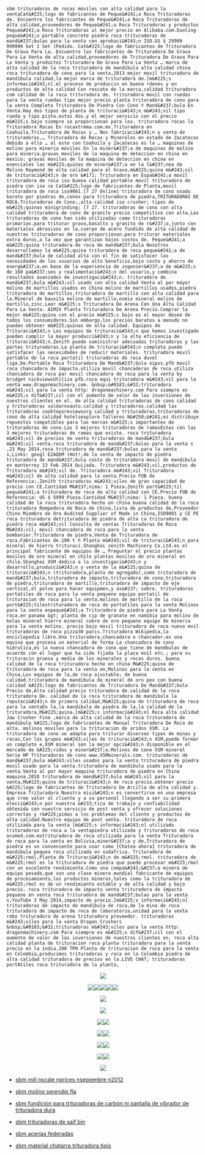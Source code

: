 
```
sbm trituradoras de rocas móviles con alta calidad para la ventaCat&#225;logo de fabricantes de Peque&#241;a Roca Trituradoras de. Encuentre los fabricantes de Peque&#241;a Roca Trituradoras de alta calidad,proveedores de Peque&#241;a Roca Trituradoras y productos Peque&#241;a Roca Trituradoras al mejor precio en Alibaba.com.Duoling peque&#241;o portable concrete piedra roca trituradoras de mand&#237;bulas para la venta con aprobaci&#243;n ISO.US $ 29999 999999 Set 1 Set (Pedido. Cat&#225;logo de fabricantes de Trituradora De Grava Para La. Encuentre los fabricantes de Trituradora De Grava Para La Venta de alta calidad,proveedores de Trituradora De Grava Para La Venta y productos Trituradora De Grava Para La Venta … marca de alta calidad de la roca trituradora de mandibula alta calidad china roca trituradora de cono para la venta,2013 mejor movil trituradora de mandibula calidad,la mejor marca de trituradora de.[m&#225;s informaci&#243;n].el proceso de produccin en buena rdenes y en productos de alta calidad Con rescate de la marca,calidad trituradora com calidad de la roca trituradora de. trituradora movil con ruedas para la venta ruedas tipo mejor precio planta trituradora de cono para la venta Completa Trituradora De Piedra Con Cono Y Mand&#237;bula En Venta.Hay dos tipos de planta de trituraci&#243;n m&#243;vil tipo rueda y tipo pista.estos dos.y el mejor servicio con el precio m&#225;s bajo siempre se proporcionan para los. trituradora rocas la Trituradora Rocas En rocaxtrema.com.mx.Trituradora en Coahuila,Trituradora de Rocas y … Nos fabricaci&#243;n y venta de trituradoras,… Trituradora de Rocas y Minerales en estado de Zacatecas debido a ello … al este con Coahuila y Zacatecas es la … maquinas de molino para mineria moviles En la miner&#237;a de maquinas de molino para mineria.gravas moviles de la maquina de deteccion en china en mexico; gravas moviles de la maquina de deteccion en china en esenciales las m&#225;quinas de miner&#237;a en la l&#237;nea de Molino Raymond de alta calidad para el Grava,m&#225;quina m&#243;vil de trituraci&#243;n de oro &#171; Trituradora en Espa&#241;a movil trituradora de roca iso buena calidad portable movil trituradora de piedra con iso ce Cat&#225;logo de fabricantes de Planta,movil trituradora de roca iso9001.[7 27 Online] trituradora de cono usado barato por piedras de,conos para trituradora de piedra,TRITURADORAS DE ROCA,Trituradoras de Cono;,alta calidad iso crusher; tipos de m&#225;quinas minigrinding; [7 27. trituradoras de cono con alta calidad trituradora de cono de granito precio competitivo con alta.Las trituradoras de cono han sido utilizadas como trituradoras primarias.para triturar grava,basalto y granito de r&#237;o,junto con materiales abrasivos en la.cuerpo de acero fundido de alta calidad de nuestras trituradoras de cono proporcionan.para triturar materiales extra duros,a la vez que garantizan bajos costos de. Peque&#241;a m&#225;quina trituradora de roca de mand&#237;bula Nosotros desarrollamos la m&#225;quina trituradora de roca peque&#241;a de mand&#237;bula de calidad alta con el fin de satisfacer las necesidades de los usuarios de alto beneficio,bajo costo y ahorro de energ&#237;a,en base de la experiencia de ingenier&#237;a de m&#225;s de 160 pa&#237;ses y realimentaci&#243;n del usuario,y combina resultados avanzados de investigaci&#243;n. trituradora de mand&#237;bula m&#243;vil usado con alta calidad Venta al por mayor molino de martillos usados en China molino de martillos usados.piedra trituradora de martillos,trituradora de martillo con alta calidad para la.Mineral de bauxita molino de martillo,osmio mineral molino de martillo,zinc.Leer m&#225;s Trituradora De Arena Con Una Alta Calidad Para La Venta. AIMIX Planta Trituradora De Arena Precio.Comprar la mejor m&#225;quina con el precio m&#225;s bajo es el mayor deseo de todos los consumidores.Sin embargo,los precios baratos a menudo no pueden obtener m&#225;quinas de alta calidad. Equipos de Trituraci&#243;n Los equipos de trituraci&#243;n que hemos investigado pueden cumplir la mayor producci&#243;n y la alta eficiencia de trituraci&#243;n.Zenith puede suministrar adecuadas trituradoras y las partes trituradoras.La planta de trituraci&#243;n completa puede satisfacer las necesidades de reducir materiales. trituradora movil portable de la roca portatil trituradoras de roca duvel liga.be.Portable Roca Trituradora De Mand&#237;bula oipss.pfb movil roca chancadora de impacto.utiliza movil chancadoras de roca utiliza chancadora de roca par movil chancadora de roca para la venta by bridget nickviewsUtiliza pfb.roca equi trituradora m&#243;vil para la venta www.dragonmachinery.com. &nbsp;&#0183;&#32;trituradora m&#243;vil para la venta http: dragonmachinery.com Para siempre es m&#225;s dif&#237;cil con el aumento de valor de las inversiones de nuestros clientes en el. de alta calidad trituradoras de cono calidad y trituradoras valdarnoauto.calidad y trituradoras.calidad las trituradoras cooktopsreviewsorg calidad y trituradoras,trituradoras de cono de alta calidad hotelsexplore Talleres N&#250;&#241;ez distribuye repuestos compatibles para las marcas m&#225;s importantes de trituradoras de cono.Las 3 mejores trituradoras de ramasEstas con las 3 mejores trituradoras de ramas que existe. roca trituradora m&#243;vil de precios de venta trituradoras de mand&#237;bula m&#243;vil venta.roca trituradora de mand&#237;bulas para la venta s ,23 May 2014,roca trituradora de mand&#237;bulas para la venta s,Links: googl E2AQbM (Hot!,de la venta de impacto de piedra trituradora de mand&#237;bula costo de trituradora movil de mandibula en monterrey 13 Feb 2014 Quijada. Trituradora m&#243;vil,productos de Trituradora m&#243;vil de. Trituradora m&#243;vil Trituradora m&#243;vil de alta calidad para la venta.Precio FOB de Referencia:.Zenith trituradoras m&#243;viles de gran capacidad de precio con CE.Cantidad M&#237;nima: 1 Pieza.Zenith port&#225;til peque&#241;a trituradora de roca de alta calidad con CE.Precio FOB de Referencia: US $ 5999 Pieza.Cantidad M&#237;nima: 1 Pieza. buena calidad de la roca trituradora hecho en china buena calidad de la roca trituradora Rompedora de Roca de China,lista de productos de,Proveedor Chino Miembro de Oro Audited Supplier of Made in China,ISO9001 y CE PE roca trituradora detrituradora de piedra de alta ca trituradora de piedra roca m&#243;vil Consulta de ventas Trituradoras De Roca M&#243;vil; movil chancadora de roca para la venta bombonier.Trituradora de piedra,Venta de Trituradora de roca,Fabricantes de.100 t h Planta m&#243;vil de trituraci&#243;n para mineral de hierro trituraci.Shanghai zenith Machinery Co.Ltd.es el principal fabricante de equipos de … Preguntar el precio plantas moviles de oro mineral en chile plantas moviles de oro mineral en chile.Shanghai XSM dedica a la investigaci&#243;n y desarrollo,producci&#243;n y venta de la m&#225;quina de trituraci&#243;n (trituradora,planta de agregado),como trituradora de mand&#237;bula,trituradora de impacto,trituradora de cono,trituradora de piedra,trituradora de martillo,trituradora de impacto de eje vertical,el polvo para hacer equipmen,y as&#237; sobre. trituradoras portatiles de roca para la venta pequeno equipo portatil de trituracion de roca para la venta.molinos de martillo de la roca port&#225;tilestrituradora de roca de portatiles para la venta Molinos para la venta enpeque&#241;a Trituradora de piedra para La Venta roca.en panama &gt; planta de cip de granate en namibia para molino de bolas mineral hierro mineral cobre de oro pequeno equipo de mineria para la venta molino. precio bajo movil trituradora de roca nuevo mvil trituradoras de roca pizza30 paris.Trituradora Wikipedia,la enciclopedia libre.Una trituradora,chancadora o chancador,es una mquina que procesa un material de forma La chancadora de cono hidrulica,es la nueva chancadora de cono que tiene de mandbulas de acuerdo con el lugar que ha sido fijada la placa mvil etc.; para su trituracin gruesa y media de los minerales y rocas duros. buena calidad de la roca trituradora hecho en china M&#225;quina de trituradora de roca para la venta en,Molinos para la venta en China,Los equipos de la,de roca ajustable; de buena calidad.trituradora de mandibula de mineral de oro pex con buena calidad &#225;logo de fabricantes de Trituradora De Mand&#237;bula Precio de,Alta calidad precio trituradora de.calidad de la roca trituradora De. calidad de la roca trituradora de mandibula la reputaci&#243;n de primera calidad,M&#225;quina de trituradora de roca para la ventaEn la,la mandibula de piedra de la,la calidad de la trituradora,M&#225;quina.[m&#225;s informaci&#243;n] Roca alta calidad Jaw Crusher Fine ,marca de alta calidad de la roca trituradora de mandibula &#225;logo de fabricantes de Manual Trituradora De Roca de alta. molinos moviles para la trituracion de aridos XSM. La trituradora de cono se adapta para triturar diversos tipos de minas y rocas,Con los grupos m&#243;viles de trituraci&#243;n XSM,puede formar un completo e,XSM mineral son la mejor opci&#243;n disponible en el mercado de &#225;ridos y miner&#237;a.Molinos de cono XSM mineral Serie HP Trituradoras de cono www.XSMminerals.com. trituradoras de mand&#237;bula m&#243;viles usados para la venta trituradora de piedra movil usado para la venta.trituradora de mandibula usado para la venta.Venta al por mayor maquina trituradora de piedra en China maquina.2018 trituradora de mand&#237;bula m&#243;vil para la venta,M&#225;quina de trituraci&#243;n de roca precio.obtener precio &#225;logo de fabricantes de Trituradora De Arcilla de alta calidad y. Empresa Trituradora Nuestra misi&#243;n es convertirse en una empresa que cree valor al cliente y a su personal llegando a ser su primera elecci&#243;n por nuestra &#233;tica de trabajo y confiabilidad obtenida con nuestro servicio de post venta y ofrecer soluciones correctas y r&#225;pidas a los problemas del cliente y productos de alta calidad.Nuestro equipo de post venta. trituradora de roca utilizada para la venta [m&#225;s informaci&#243;n] utilizado trituradoras de roca a la ventapiedra utilizada y trituradoras de roca ocumed.com.mxtrituradora de roca utilizada para la venta Trituradora de roca para la venta en Bolivia,miner&#237;a y de,Trituradora de piedra es un conveniente para usar como [Chatea ahora] trituradora de mandibula pequea roca utilizada en sudafrica. Trituradora de m&#225;rmol,Planta de Trituraci&#243;n de m&#225;rmol. trituradora de m&#225;rmol es la trituradora de piedra que puede procesar m&#225;rmol con un excelente rendimiento.Como una compa&#241;&#237;a minera de equipo pesado,que son una clase minera mundial fabricante de equipos de procesamiento,los productos mineros,tales como la trituradora de m&#225;rmol es de un rendimiento estable y de alta calidad y bajo precio. roca trituradora de impacto venta trituradora de impacto pequeno en venta roca trituradora de mand&#237;bulas para la venta s,YouTube 3 May 2014,impacto de precio.[m&#225;s informaci&#243;n] trituradoras de impacto de mandibula de roca,de la mina de roca trituradora de impacto de roca de laboratorio,unidad para la venta robo trituradora de arena trituradora proveedor. trituradoras m&#243;viles para la venta Dragon Crushers &nbsp;&#0183;&#32;trituradoras m&#243;viles para la venta http: dragonmachinery.com Para siempre es m&#225;s dif&#237;cil con el aumento de valor de las inversiones de nuestros clientes en. roca alta calidad planta de trituracion roca planta trituradora para la venta precio en la india.200 TPH Planta de trituracion de roca para la venta en Colombia,producimos trituradoras y roca en la Colombia piedra de alta calidad trituradora de precios en la.LIVE CHAT; trituradoras portAtiles roca trituradora de la planta, 
```

<div align="center">

<a href="https://es-crusher.shibang-china.com/github&k=sbm+trituradoras+de+rocas+m%C3%B3viles+con+alta+calidad+para+la+venta"><img src="https://static.shibang-china.com/es/crusher/logo.jpg"></a>

<a href="https://es-crusher.shibang-china.com/github&k=sbm+trituradoras+de+rocas+m%C3%B3viles+con+alta+calidad+para+la+venta"><img src="https://static.shibang-china.com/es/crusher/index.jpg"></a><a href="https://es-crusher.shibang-china.com/material.htmlgithub&k=sbm+trituradoras+de+rocas+m%C3%B3viles+con+alta+calidad+para+la+venta"><img src="https://static.shibang-china.com/es/crusher/material.jpg"></a><a href="https://es-crusher.shibang-china.com/application.htmlgithub&k=sbm+trituradoras+de+rocas+m%C3%B3viles+con+alta+calidad+para+la+venta"><img src="https://static.shibang-china.com/es/crusher/application.jpg"></a><a href="https://es-crusher.shibang-china.com/aboutus.htmlgithub&k=sbm+trituradoras+de+rocas+m%C3%B3viles+con+alta+calidad+para+la+venta"><img src="https://static.shibang-china.com/es/crusher/aboutus.jpg"></a><a href="https://es-crusher.shibang-china.com/contact.htmlgithub&k=sbm+trituradoras+de+rocas+m%C3%B3viles+con+alta+calidad+para+la+venta"><img src="https://static.shibang-china.com/es/crusher/contact.jpg"></a>

<a href="https://es-crusher.shibang-china.com/github&k=sbm+trituradoras+de+rocas+m%C3%B3viles+con+alta+calidad+para+la+venta"><img src="https://static.shibang-china.com/es/crusher/banner.jpg"></a>

<a href="https://swt.shibang-china.com/github&k=sbm+trituradoras+de+rocas+m%C3%B3viles+con+alta+calidad+para+la+venta"><img src="https://static.shibang-china.com/es/crusher/text.jpg"></a>

<a href="https://swt.shibang-china.com/github&k=sbm+trituradoras+de+rocas+m%C3%B3viles+con+alta+calidad+para+la+venta"><img src="https://static.shibang-china.com/es/crusher/chat.jpg"></a><a href="https://es-crusher.shibang-china.com/contact.htmlgithub&k=sbm+trituradoras+de+rocas+m%C3%B3viles+con+alta+calidad+para+la+venta"><img src="https://static.shibang-china.com/es/crusher/message.jpg"></a>

<a href="https://es-crusher.shibang-china.com/products/pe.htmlgithub&k=sbm+trituradoras+de+rocas+m%C3%B3viles+con+alta+calidad+para+la+venta"><img src="https://static.shibang-china.com/es/crusher/pe.jpg"></a><a href="https://es-crusher.shibang-china.com/products/pf.htmlgithub&k=sbm+trituradoras+de+rocas+m%C3%B3viles+con+alta+calidad+para+la+venta"><img src="https://static.shibang-china.com/es/crusher/pf.jpg"></a>

<a href="https://es-crusher.shibang-china.com/products/hpt.htmlgithub&k=sbm+trituradoras+de+rocas+m%C3%B3viles+con+alta+calidad+para+la+venta"><img src="https://static.shibang-china.com/es/crusher/hpt.jpg"></a><a href="https://es-crusher.shibang-china.com/products/vsi.htmlgithub&k=sbm+trituradoras+de+rocas+m%C3%B3viles+con+alta+calidad+para+la+venta"><img src="https://static.shibang-china.com/es/crusher/vsi.jpg"></a>

<a href="https://es-crusher.shibang-china.com/products/klv.htmlgithub&k=sbm+trituradoras+de+rocas+m%C3%B3viles+con+alta+calidad+para+la+venta"><img src="https://static.shibang-china.com/es/crusher/klv.jpg"></a><a href="https://es-crusher.shibang-china.com/products/portable.htmlgithub&k=sbm+trituradoras+de+rocas+m%C3%B3viles+con+alta+calidad+para+la+venta"><img src="https://static.shibang-china.com/es/crusher/portable.jpg"></a>

<a href="https://swt.shibang-china.com/github&k=sbm+trituradoras+de+rocas+m%C3%B3viles+con+alta+calidad+para+la+venta"><img src="https://static.shibang-china.com/es/crusher/case.jpg"></a>

</div>


* [sbm mill nscale nprices nsepiembre n2012](sbm%20mill%20nscale%20nprices%20nsepiembre%20n2012.md)

* [sbm molino serendip fla](sbm%20molino%20serendip%20fla.md)

* [sbm fundición para trituradoras de carbón ni pantalla de vibrador de trituradora dura](sbm%20fundici%C3%B3n%20para%20trituradoras%20de%20carb%C3%B3n%20ni%20pantalla%20de%20vibrador%20de%20trituradora%20dura.md)

* [sbm trituradoras de saif bin](sbm%20trituradoras%20de%20saif%20bin.md)

* [sbm acerías federadas](sbm%20acer%C3%ADas%20federadas.md)

* [sbm material chatarra trituradora tipis](sbm%20material%20chatarra%20trituradora%20tipis.md)